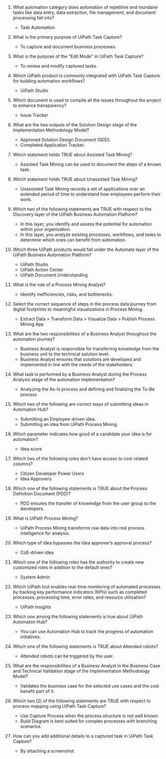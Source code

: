 1. What automation category does automation of repetitive and mundane tasks like data entry, data extraction, file management, and document processing fall into?
   - Task Automation

2. What is the primary purpose of UiPath Task Capture?
    - To capture and document business processes.
    
3. What is the purpose of the "Edit Mode" in UiPath Task Capture?
   - To review and modify captured tasks.

4. Which UiPath product is commonly integrated with UiPath Task Capture for building automation workflows?
   - UiPath Studio
     
5. Which document is used to compile all the issues throughout the project to enhance transparency?
   - Issue Tracker
  
6. What are the two outputs of the Solution Design stage of the Implementation Methodology Model?
   - Approved Solution Design Document (SDD).
   - Completed Application Tracker.
  
7. Which statement holds TRUE about Assisted Task Mining?
   - Assisted Task Mining can be used to document the steps of a known task.

8. Which statement holds TRUE about Unassisted Task Mining?
   - Unassisted Task Mining records a set of applications over an extended period of time to understand how employees perform their work.
  
9. Which two of the following statements are TRUE with respect to the Discovery layer of the UiPath Business Automation Platform?
    - In this layer, you identify and assess the potential for automation within your organization.
    - In this layer, you analyze existing processes, workflows, and tasks to determine which ones can benefit from automation.
      
10. Which three UiPath products would fall under the Automate layer of the UiPath Business Automation Platform?
    - UiPath Studio
    - UiPath Action Center
    - UiPath Document Understanding

11. What is the role of a Process Mining Analyst?
    - Identify inefficiencies, risks, and bottlenecks.

12. Select the correct sequence of steps in the process data journey from digital footprints to meaningful visualizations in Process Mining.
    - Extract Data > Transform Data > Visualize Data > Publish Process Mining App

13. What are the two responsibilities of a Business Analyst throughout the automation journey?
    - Business Analyst is responsible for transferring knowledge from the business unit to the technical solution level.
    - Business Analyst ensures that solutions are developed and implemented in line with the needs of the stakeholders.

14. What task is performed by a Business Analyst during the Process Analysis stage of the automation implementation?
    - Analyzing the As-Is process and defining and finalizing the To-Be process

15. Which two of the following are correct ways of submitting ideas in Automation Hub?
    - Submitting an Employee-driven idea.
    - Submitting an idea from UiPath Process Mining.
      
16. Which parameter indicates how good of a candidate your idea is for automation?
    - Idea score
      
17. Which two of the following roles don’t have access to cost related columns?
    - Citizen Developer Power Users
    - Idea Approvers
      
18. Which one of the following statements is TRUE about the Process Definition Document (PDD)?
    - PDD ensures the transfer of knowledge from the user group to the developers.      
     
19. What is UiPath Process Mining?
    - UiPath Process Mining transforms raw data into real process intelligence for analysis.

20. Which type of idea bypasses the idea approver’s approval process?
    - CoE-driven idea

21. Which one of the following roles has the authority to create new customized roles in addition to the default ones?
    - System Admin

22. Which UiPath tool enables real-time monitoring of automated processes by tracking key performance indicators (KPIs) such as completed processes, processing time, error rates, and resource utilization?
    - UiPath Insights

23. Which one among the following statements is true about UiPath Automaton Hub?
    - You can use Automation Hub to track the progress of automation initiatives.

24. Which one of the following statements is TRUE about Attended robots?
    - Attended robots can be triggered by the user.

25. What are the responsibilities of a Business Analyst in the Business Case and Technical Validation stage of the Implementation Methodology Model?
    - Validates the business case for the selected use cases and the cost benefit part of it.

26. Which two (2) of the following statements are TRUE with respect to process mapping using UiPath Task Capture?
    - Use Capture Process when the process structure is not well known.
    - Build Diagram is best suited for complex processes with branching scenarios.

27. How can you add additional details to a captured task in UiPath Task Capture?
    - By attaching a screenshot.

























